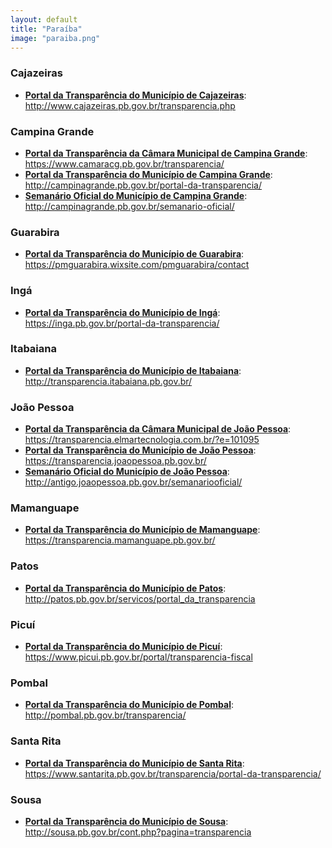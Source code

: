 ```yaml
---
layout: default
title: "Paraíba"
image: "paraiba.png"
---
```


### Cajazeiras

- **[Portal da Transparência do Município de Cajazeiras](http://www.cajazeiras.pb.gov.br/transparencia.php)**: http://www.cajazeiras.pb.gov.br/transparencia.php

### Campina Grande

- **[Portal da Transparência da Câmara Municipal de Campina Grande](https://www.camaracg.pb.gov.br/transparencia/)**: https://www.camaracg.pb.gov.br/transparencia/
- **[Portal da Transparência do Município de Campina Grande](http://campinagrande.pb.gov.br/portal-da-transparencia/)**: http://campinagrande.pb.gov.br/portal-da-transparencia/
- **[Semanário Oficial do Município de Campina Grande](http://campinagrande.pb.gov.br/semanario-oficial/)**: http://campinagrande.pb.gov.br/semanario-oficial/

### Guarabira

- **[Portal da Transparência do Município de Guarabira](https://pmguarabira.wixsite.com/pmguarabira/contact)**: https://pmguarabira.wixsite.com/pmguarabira/contact

### Ingá

- **[Portal da Transparência do Município de Ingá](https://inga.pb.gov.br/portal-da-transparencia/)**: https://inga.pb.gov.br/portal-da-transparencia/

### Itabaiana

- **[Portal da Transparência do Município de Itabaiana](http://transparencia.itabaiana.pb.gov.br/)**: http://transparencia.itabaiana.pb.gov.br/

### João Pessoa

- **[Portal da Transparência da Câmara Municipal de João Pessoa](https://transparencia.elmartecnologia.com.br/?e=101095)**: https://transparencia.elmartecnologia.com.br/?e=101095
- **[Portal da Transparência do Município de João Pessoa](https://transparencia.joaopessoa.pb.gov.br/)**: https://transparencia.joaopessoa.pb.gov.br/
- **[Semanário Oficial do Município de João Pessoa](http://antigo.joaopessoa.pb.gov.br/semanariooficial/)**: http://antigo.joaopessoa.pb.gov.br/semanariooficial/

### Mamanguape

- **[Portal da Transparência do Município de Mamanguape](https://transparencia.mamanguape.pb.gov.br/)**: https://transparencia.mamanguape.pb.gov.br/

### Patos

- **[Portal da Transparência do Município de Patos](http://patos.pb.gov.br/servicos/portal_da_transparencia)**: http://patos.pb.gov.br/servicos/portal_da_transparencia

### Picuí

- **[Portal da Transparência do Município de Picuí](https://www.picui.pb.gov.br/portal/transparencia-fiscal)**: https://www.picui.pb.gov.br/portal/transparencia-fiscal

### Pombal

- **[Portal da Transparência do Município de Pombal](http://pombal.pb.gov.br/transparencia/)**: http://pombal.pb.gov.br/transparencia/

### Santa Rita

- **[Portal da Transparência do Município de Santa Rita](https://www.santarita.pb.gov.br/transparencia/portal-da-transparencia/)**: https://www.santarita.pb.gov.br/transparencia/portal-da-transparencia/

### Sousa

- **[Portal da Transparência do Município de Sousa](http://sousa.pb.gov.br/cont.php?pagina=transparencia)**: http://sousa.pb.gov.br/cont.php?pagina=transparencia
